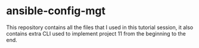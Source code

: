 # ansible-config-mgt
This repository contains all the files that I used in this tutorial session, it also contains extra CLI used to implement project 11
from the beginning to the end.
